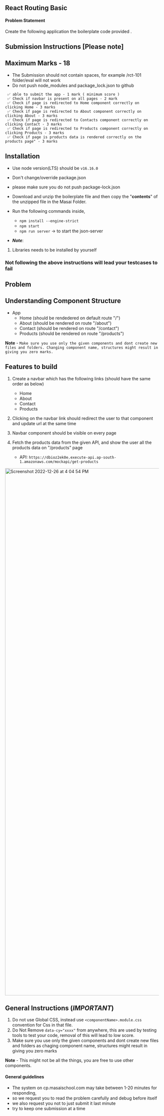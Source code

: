 ## React Routing Basic

#### Problem Statement

Create the following application the boilerplate code provided .

## Submission Instructions [Please note]

## Maximum Marks - 18

- The Submission should not contain spaces, for example /rct-101 folder/eval will not work
- Do not push node_modules and package_lock.json to github

```
 ✅ able to submit the app - 1 mark ( minimum score )
 ✅ Check if navbar is present on all pages - 2 mark
 ✅ Check if page is redirected to Home component correctly on clicking Home - 3 marks
 ✅ Check if page is redirected to About component correctly on clicking About - 3 marks
 ✅ Check if page is redirected to Contacts component correctly on clicking Contact - 3 marks
 ✅ Check if page is redirected to Products component correctly on clicking Products - 3 marks
 ✅ Check if page is products data is rendered correctly on the products page" - 3 marks
```

## Installation

- Use node version(LTS) should be `v16.16.0`
- Don't change/override package.json
- please make sure you do not push package-lock.json

- Download and unzip the boilerplate file and then copy the "**contents**" of the unzipped file in the Masai Folder.
- Run the following commands inside,
  - `npm install --engine-strict`
  - `npm start`
  - `npm run server` -> to start the json-server
- **_Note_**:

1. Libraries needs to be installed by yourself


### Not following the above instructions will lead your testcases to fail

## Problem

## Understanding Component Structure

- App
  - Home (should be rendedered on default route "/")
  - About (should be rendered on route "/about")
  - Contact (should be rendered on route "/contact")
  - Products (should be rendered on route "/products")

**Note** - `Make sure you use only the given components and dont create new files and folders. Changing component name, structures might result in giving you zero marks.`


## Features to build

1. Create a navbar which has the following links (should have the same order as below)
   - Home
   - About
   - Contact
   - Products
   
2. Clicking on the navbar link should redirect the user to that component and update url at the same time
3. Navbar component should be visible on every page
4. Fetch the products data from the given API, and show the user all the products data on "/products" page
   - API: ```https://dbioz2ek0e.execute-api.ap-south-1.amazonaws.com/mockapi/get-products```

<img width="1728" alt="Screenshot 2022-12-26 at 4 04 54 PM" src="https://user-images.githubusercontent.com/39851506/209543847-0654f115-e558-4245-88c8-a70290d78c3b.png">



## General Instructions (**_IMPORTANT_**)

1. Do not use Global CSS, instead use `<componentName>.module.css` convention for Css in that file.
2. Do Not Remove `data-cy="xxxx"` from anywhere, this are used by testing tools to test your code, removal of this will lead to low score.
3. Make sure you use only the given components and dont create new files and folders as chaging component name, structures might result in giving you zero marks

**Note** - This might not be all the things, you are free to use other components.

#### General guidelines

- The system on cp.masaischool.com may take between 1-20 minutes for responding,
- so we request you to read the problem carefully and debug before itself
- we also request you not to just submit it last minute
- try to keep one submission at a time
